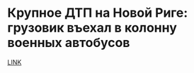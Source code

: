 # Крупное ДТП на Новой Риге: грузовик въехал в колонну военных автобусов



[LINK](https://varlamov.ru/4155085.html)